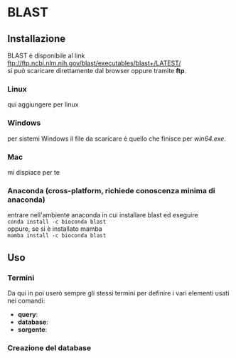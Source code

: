 # BLAST
## Installazione
BLAST è disponibile al link   
ftp://ftp.ncbi.nlm.nih.gov/blast/executables/blast+/LATEST/  
si può scaricare direttamente dal browser oppure tramite **ftp**.

### Linux
qui aggiungere per linux

### Windows
per sistemi Windows il file da scaricare è quello che finisce per *win64.exe*. 
 
### Mac
mi dispiace per te

### Anaconda (cross-platform, richiede conoscenza minima di anaconda)
entrare nell'ambiente anaconda in cui installare blast ed eseguire  
`conda install -c bioconda blast`  
oppure, se si è installato mamba  
`mamba install -c bioconda blast`  

## Uso
### Termini
Da qui in poi userò sempre gli stessi termini per definire i vari elementi usati nei comandi:  
+ **query**:
+ **database**:
+ **sorgente**:
### Creazione del database
